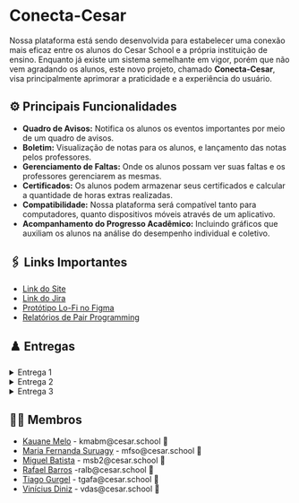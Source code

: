 # Conecta-Cesar

Nossa plataforma está sendo desenvolvida para estabelecer uma conexão mais eficaz entre os alunos do Cesar School e a própria instituição de ensino. Enquanto já existe um sistema semelhante em vigor, porém que não vem agradando os alunos, este novo projeto, chamado **Conecta-Cesar**, visa principalmente aprimorar a praticidade e a experiência do usuário.

## ⚙️ Principais Funcionalidades

- **Quadro de Avisos:** Notifica os alunos os eventos importantes por meio de um quadro de avisos.
- **Boletim:** Visualização de notas para os alunos, e lançamento das notas pelos professores.
- **Gerenciamento de Faltas:** Onde os alunos possam ver suas faltas e os professores gerenciarem as mesmas.
- **Certificados:** Os alunos podem armazenar seus certificados e calcular a quantidade de horas extras realizadas.
- **Compatibilidade:** Nossa plataforma será compatível tanto para computadores, quanto dispositivos móveis através de um aplicativo.
- **Acompanhamento do Progresso Acadêmico:** Incluindo gráficos que auxiliam os alunos na análise do desempenho individual e coletivo.

## 🖇️ Links Importantes

<ul>
  <li>
    <a  href="https://conecacesar.azurewebsites.net">
      Link do Site</a
  </li> 

  <li>
    <a  href="https://conecta-cesar.atlassian.net/jira/software/projects/SCRUM/boards/1?atlOrigin=eyJpIjoiZDJlOTY0YzQ0MjY0NGVhMmExYjE3YzE5YzJjYThlODIiLCJwIjoiaiJ9"
      >Link do Jira</a
    >
  </li>
    <li>
    <a  href="https://www.figma.com/file/1bqw5G2PKniOytyCujdKn5/FDS1?type=design&node-id=0%3A1&mode=design&t=68hMQEzQnMPQzem2-1"
      >Protótipo Lo-Fi no Figma</a
    >
  </li>
  
  <li>
    <a  href="https://docs.google.com/document/d/10O_WayuQXqjM3a-Ibwi0VkkPwDqrdGoMv61UE1SCnow/edit?usp=sharing"
      >Relatórios de Pair Programming</a
    >
  </li>
</ul>

## ♟️ Entregas

<details>
<summary>Entrega 1</summary>
<ul>
  <li>
<a href="https://github.com/MigueldsBatista/conecta-cesar/blob/main/M%C3%ADdia/backlog.jpg">Imagem do backlog no Jira</a>
</li>
  
<li>
    <a  href="https://youtu.be/zFNmWAJjifI"
      >Protótipo  de Baixa Fidelidade - Screencast</a
    >
  </li>
  
  <li>
 <a href="https://github.com/MigueldsBatista/conecta-cesar/blob/main/Mídia/painel%20jira.jpeg">Quadro sprint 1 iniciada</a>
  </li>

</ul>
</details>

<details>
<summary>Entrega 2</summary>
<ul>
<li>
    <a  href="https://www.figma.com/file/1bqw5G2PKniOytyCujdKn5/FDS1?type=design&node-id=0%3A1&mode=design&t=68hMQEzQnMPQzem2-1"
      >Protótipo Lo-Fi no Figma</a
    >
  </li>
<li>
<a href ="https://github.com/MigueldsBatista/conecta-cesar/blob/main/M%C3%ADdia/novo%20diagrama1.jpg">Diagrama de Atividades</a>
</li>


<li> 
  <a href="https://github.com/MigueldsBatista/conecta-cesar/blob/main/Mídia/bugtracker.jpeg">BugTracker</a>
</li>

<li> 
  <a href="#">Screencast - Uso do Sistema</a>
</li>

<li> 
  <a href="#">Screencast Lo-Fi</a>
</li>
 <li>
    <a  href="https://docs.google.com/document/d/10O_WayuQXqjM3a-Ibwi0VkkPwDqrdGoMv61UE1SCnow/edit?usp=sharing"
      >Relatórios de Pair Programming</a
    >
  </li>


</ul>
</details>

<details>
<summary>Entrega 3</summary>
<ul>
  <li>
    <a  href="#"
      >ScreenCast Lo-Fi **</a
    >
  </li>
 <li>
    <a  href="https://www.figma.com/file/1bqw5G2PKniOytyCujdKn5/FDS1?type=design&node-id=0%3A1&mode=design&t=68hMQEzQnMPQzem2-1"
      >Protótipo Lo-Fi no Figma</a
    >
  </li>
  <li>
    <a  href="https://youtu.be/XLIJzpYkGxY"
      >ScreenCast - Uso do Sistema</a
    >
  </li>
 <li>
    <a  href="https://docs.google.com/document/d/10O_WayuQXqjM3a-Ibwi0VkkPwDqrdGoMv61UE1SCnow/edit?usp=sharing"
      >Relatórios de Pair Programming</a
    >
  </li>
  <li>
    <a  href=""
      >Diagrama de Atividades **</a
    >
  </li>
  <li>
    <a  href="https://youtu.be/Dzw1E2DsxVE"
      >ScreenCast - Deployment e Build</a
    >
  </li>
  <li>
    <a  href="https://youtu.be/j_EwXFhZmps"
      >ScreenCast - Testes E2E</a
    >
  </li>
</ul>

</details>

## 👩‍💻 Membros

<ul>
  <li>
    <a href="https://github.com/KauaneMelo">Kauane Melo</a> - kmabm@cesar.school 📩
  </li>
  <li>
    <a href="https://github.com/nandaord">Maria Fernanda Suruagy</a> - mfso@cesar.school 📩
  </li>
   <li>
    <a href="https://github.com/MigueldsBatista">Miguel Batista</a> - msb2@cesar.school 📩
  </li>
  <li>
    <a href="https://github.com/raf7525">Rafael Barros</a> -ralb@cesar.school 📩
  </li>
  <li>
    <a href="https://github.com/ticogafa">Tiago Gurgel</a> - tgafa@cesar.school 📩
  </li>
  <li>
    <a href="https://github.com/xTvini">Vinícius Diniz</a> - vdas@cesar.school 📩
  </li>
</ul>

